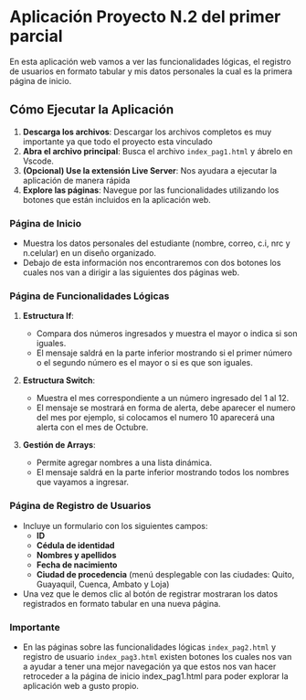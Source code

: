 # Aplicación Proyecto N.2 del primer parcial

En esta  aplicación web vamos a ver las funcionalidades lógicas, el registro de usuarios en formato tabular y mis datos personales la cual es la primera página de inicio.

## Cómo Ejecutar la Aplicación

1. **Descarga los archivos**: Descargar los archivos completos es muy importante ya que todo el proyecto esta vinculado
2. **Abra el archivo principal**: Busca el archivo `index_pag1.html` y ábrelo en Vscode.
3. **(Opcional) Use la extensión Live Server**: Nos ayudara a ejecutar la aplicación de manera rápida
4. **Explore las páginas**: Navegue por las funcionalidades utilizando los botones  que están incluidos en la aplicación web.


### Página de Inicio
- Muestra los datos personales del estudiante (nombre, correo, c.i, nrc y n.celular) en un diseño organizado.
- Debajo de esta información nos encontraremos con dos botones los cuales nos van a dirigir a las siguientes dos páginas web.

### Página de Funcionalidades Lógicas
1. **Estructura If**: 
   - Compara dos números ingresados y muestra el mayor o indica si son iguales.
   - El mensaje saldrá en la parte inferior mostrando si el primer número o el segundo número es el mayor o si es que son iguales.

2. **Estructura Switch**: 
   - Muestra el mes correspondiente a un número ingresado del 1 al 12.
   - El mensaje se mostrará en forma de alerta, debe aparecer el numero del mes por ejemplo, si colocamos el numero 10 aparecerá una alerta con el mes de Octubre.

3. **Gestión de Arrays**: 
   - Permite agregar nombres a una lista dinámica.
   - El mensaje saldrá en la parte inferior mostrando todos los nombres que vayamos a ingresar.

### Página de Registro de Usuarios
- Incluye un formulario con los siguientes campos:
  - **ID**
  - **Cédula de identidad**
  - **Nombres y apellidos**
  - **Fecha de nacimiento**
  - **Ciudad de procedencia** (menú desplegable con las ciudades: Quito, Guayaquil, Cuenca, Ambato y Loja)
- Una vez que le demos clic al botón de registrar mostraran  los datos registrados en formato tabular en una nueva página.

### Importante
- En las páginas sobre las funcionalidades lógicas `index_pag2.html` y registro de usuario `index_pag3.html` existen botones los cuales nos van a ayudar a tener una mejor navegación ya que estos nos van hacer retroceder a la página de inicio index_pag1.html para poder explorar la aplicación web a gusto propio.
